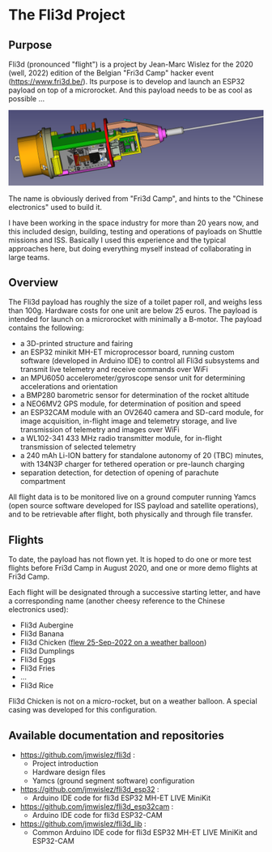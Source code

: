 # The Fli3d Project

## Purpose

Fli3d (pronounced "flight") is a project by Jean-Marc Wislez for the 2020 (well, 2022) edition of the Belgian "Fri3d Camp" hacker event (https://www.fri3d.be/). Its purpose is to develop and launch an ESP32 payload on top of a microrocket.  And this payload needs to be as cool as possible ...

<img src="https://github.com/jmwislez/fli3d/blob/master/Hardware/Structure/fli3d%20full%20v4.2%20-%201.png" width="800px">

The name is obviously derived from "Fri3d Camp", and hints to the "Chinese electronics" used to build it.

I have been working in the space industry for more than 20 years now, and this included design, building, testing and operations of payloads on Shuttle missions and ISS.  Basically I used this experience and the typical approaches here, but doing everything myself instead of collaborating in large teams.

## Overview

The Fli3d payload has roughly the size of a toilet paper roll, and weighs less than 100g.  Hardware costs for one unit are below 25 euros.  The payload is intended for launch on a microrocket with minimally a B-motor.  The payload contains the following:
  - a 3D-printed structure and fairing
  - an ESP32 minikit MH-ET microprocessor board, running custom software (developed in Arduino IDE) to control all Fli3d subsystems and transmit live telemetry and receive commands over WiFi
  - an MPU6050 accelerometer/gyroscope sensor unit for determining accelerations and orientation
  - a BMP280 barometric sensor for determination of the rocket altitude
  - a NEO6MV2 GPS module, for determination of position and speed
  - an ESP32CAM module with an OV2640 camera and SD-card module, for image acquisition, in-flight image and telemetry storage, and live transmission of telemetry and images over WiFi
  - a WL102-341 433 MHz radio transmitter module, for in-flight transmission of selected telemetry
  - a 240 mAh Li-ION battery for standalone autonomy of 20 (TBC) minutes, with 134N3P charger for tethered operation or pre-launch charging
  - separation detection, for detection of opening of parachute compartment
  
All flight data is to be monitored live on a ground computer running Yamcs (open source software developed for ISS payload and satellite operations), and to be retrievable after flight, both physically and through file transfer.

## Flights

To date, the payload has not flown yet.  It is hoped to do one or more test flights before Fri3d Camp in August 2020, and one or more demo flights at Fri3d Camp.

Each flight will be designated through a successive starting letter, and have a corresponding name (another cheesy reference to the Chinese electronics used):
  - Fli3d Aubergine 
  - Fli3d Banana 
  - Fli3d Chicken ([flew 25-Sep-2022 on a weather balloon](https://github.com/jmwislez/fli3d/blob/master/Fli3d%20Chicken%20-%20flight%20report.md))
  - Fli3d Dumplings
  - Fli3d Eggs
  - Fli3d Fries
  - ...
  - Fli3d Rice

Fli3d Chicken is not on a micro-rocket, but on a weather balloon.  A special casing was developed for this configuration.

## Available documentation and repositories

  - https://github.com/jmwislez/fli3d :
    - Project introduction
    - Hardware design files
    - Yamcs (ground segment software) configuration
  - https://github.com/jmwislez/fli3d_esp32 :
    - Arduino IDE code for fli3d ESP32 MH-ET LIVE MiniKit
  - https://github.com/jmwislez/fli3d_esp32cam :
    - Arduino IDE code for fli3d ESP32-CAM
  - https://github.com/jmwislez/fli3d_lib :
    - Common Arduino IDE code for fli3d ESP32 MH-ET LIVE MiniKit and ESP32-CAM
